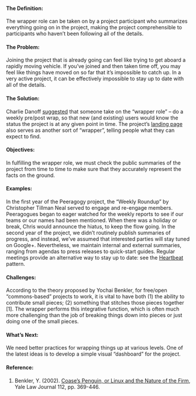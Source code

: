 ---
---
#### The Definition:

The wrapper role can be taken on by a project participant who summarizes
everything going on in the project, making the project comprehensible to
participants who haven’t been following all of the details.

#### The Problem:

Joining the project that is already going can feel like trying to get
aboard a rapidly moving vehicle. If you’ve joined and then taken time
off, you may feel like things have moved on so far that it’s impossible
to catch up. In a very active project, it can be effectively impossible
to stay up to date with all of the details.

#### The Solution:

Charlie Danoff
[suggested](http://socialmediaclassroom.com/host/peeragogy/wiki/rolesdivision-labor)
that someone take on the “wrapper role” – do a weekly pre/post wrap, so
that new (and existing) users would know the status the project is at
any given point in time. The project’s [landing
page](http://socialmediaclassroom.com/host/peeragogy/) also serves as
another sort of “wrapper”, telling people what they can expect to find.

#### Objectives:

In fulfilling the wrapper role, we must check the public summaries of
the project from time to time to make sure that they accurately
represent the facts on the ground.

#### Examples:

In the first year of the Peeragogy project, the “Weekly Roundup” by
Christopher Tillman Neal served to engage and re-engage members.
Peeragogues began to eager watched for the weekly reports to see if our
teams or our names had been mentioned. When there was a holiday or
break, Chris would announce the hiatus, to keep the flow going. In the
second year of the project, we didn’t routinely publish summaries of
progress, and instead, we’ve assumed that interested parties will stay
tuned on Google+. Nevertheless, we maintain internal and external
summaries, ranging from agendas to press releases to quick-start guides.
Regular meetings provide an alternative way to stay up to date: see the
[Heartbeat](http://peeragogy.org/patterns/heartbeat/) pattern.

#### Challenges:

According to the theory proposed by Yochai Benkler, for free/open
“commons-based” projects to work, it is vital to have both (1) the
ability to contribute small pieces; (2) something that stitches those
pieces together <span>[</span>1<span>]</span>. The wrapper performs this
integrative function, which is often much more challenging than the job
of breaking things down into pieces or just doing one of the small
pieces.

#### What’s Next:

We need better practices for wrapping things up at various levels. One
of the latest ideas is to develop a simple visual “dashboard” for the
project.

#### Reference:

1.  Benkler, Y. (2002). [Coase’s Penguin, or Linux and the Nature of the
    Firm](http://www.yale.edu/yalelj/112/BenklerWEB.pdf), Yale Law
    Journal 112, pp. 369-446.


